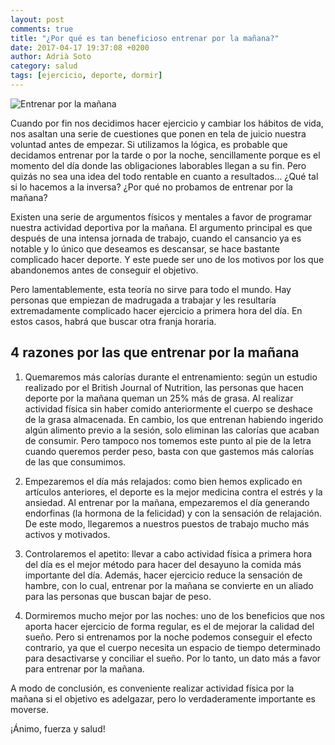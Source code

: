 ```yaml
---
layout: post
comments: true
title: "¿Por qué es tan beneficioso entrenar por la mañana?"
date: 2017-04-17 19:37:08 +0200
author: Adrià Soto
category: salud
tags: [ejercicio, deporte, dormir]
---
```

![Entrenar por la mañana](/assets/entrenar_por_la_mañana.jpg)

Cuando por fin nos decidimos hacer ejercicio y cambiar los hábitos de vida, nos asaltan una 
serie de cuestiones que ponen en tela de juicio nuestra voluntad antes de empezar. Si 
utilizamos la lógica, es probable que decidamos entrenar por la tarde o por la noche, 
sencillamente porque es el momento del día donde las obligaciones laborables llegan a su fin. 
Pero quizás no sea una idea del todo rentable en cuanto a resultados… ¿Qué tal si lo hacemos 
a la inversa? ¿Por qué no probamos de entrenar por la mañana?

<!--excerpt-->

Existen una serie de argumentos físicos y mentales a favor de programar nuestra actividad deportiva 
por la mañana. El argumento principal es que después de una intensa jornada de trabajo, cuando el 
cansancio ya es notable y lo único que deseamos es descansar, se hace bastante complicado hacer 
deporte. Y este puede ser uno de los motivos por los que abandonemos antes de conseguir el objetivo.

Pero lamentablemente, esta teoría no sirve para todo el mundo. Hay personas que empiezan de madrugada 
a trabajar y les resultaría extremadamente complicado hacer ejercicio a primera hora del día. En estos 
casos, habrá que buscar otra franja horaria.

## 4 razones por las que entrenar por la mañana

1. Quemaremos más calorías durante el entrenamiento: según un estudio realizado por el British Journal 
of Nutrition, las personas que hacen deporte por la mañana queman un 25% más de grasa. Al realizar 
actividad física sin haber comido anteriormente el cuerpo se deshace de la grasa almacenada. En cambio, 
los que entrenan habiendo ingerido algún alimento previo a la sesión, solo eliminan las calorías que 
acaban de consumir. Pero tampoco nos tomemos este punto al pie de la letra cuando queremos perder peso, 
basta con que gastemos más calorías de las que consumimos.

2. Empezaremos el día más relajados: como bien hemos explicado en artículos anteriores, el deporte es 
la mejor medicina contra el estrés y la ansiedad. Al entrenar por la mañana, empezaremos el día generando 
endorfinas (la hormona de la felicidad) y con la sensación de relajación. De este modo, llegaremos a nuestros 
puestos de trabajo mucho más activos y motivados.

3. Controlaremos el apetito: llevar a cabo actividad física a primera hora del día es el mejor método para hacer 
del desayuno la comida más importante del día. Además, hacer ejercicio reduce la sensación de hambre, con lo cual, 
entrenar por la mañana se convierte en un aliado para las personas que buscan bajar de peso.

4. Dormiremos mucho mejor por las noches: uno de los beneficios que nos aporta hacer ejercicio de forma 
regular, es el de mejorar la calidad del sueño. Pero si entrenamos por la noche podemos conseguir el efecto 
contrario, ya que el cuerpo necesita un espacio de tiempo determinado para desactivarse y conciliar el sueño. 
Por lo tanto, un dato más a favor para entrenar por la mañana.

A modo de conclusión, es conveniente realizar actividad física por la mañana si el objetivo es adelgazar, 
pero lo verdaderamente importante es moverse.

¡Ánimo, fuerza y salud!
